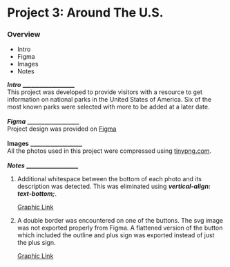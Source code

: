 # Project 3: Around The U.S.

### Overview

- Intro
- Figma
- Images
- Notes

**_Intro_**
**\_\_\_\_\_\_\_\_\_\_\_\_\_\_\_\_\_\_**<br />
This project was developed to provide visitors with a resource to get information on national parks in the United States of America. Six of the most known parks were selected with more to be added at a later date.
<br /><br />
**_Figma_**
**\_\_\_\_\_\_\_\_\_\_\_\_\_\_\_\_\_\_**<br />
Project design was provided on
[Figma](https://www.figma.com/file/ii4xxsJ0ghevUOcssTlHZv/Sprint-3%3A-Around-the-US?node-id=0%3A1)
<br /><br />
**Images**
**\_\_\_\_\_\_\_\_\_\_\_\_\_\_\_\_\_\_**<br />
All the photos used in this project were compressed using
[tinypng.com](https://tinypng.com/).
<br /><br />
**_Notes_**
**\_\_\_\_\_\_\_\_\_\_\_\_\_\_\_\_\_\_**<br />

1. Additional whitespace between the bottom of each photo and its description was detected. This was eliminated using **_vertical-align: text-bottom;_**.

   [Graphic Link](./images/readme/Issue-WhiteSpace.jpg)

2. A double border was encountered on one of the buttons. The svg image was not exported properly from Figma. A flattened version of the button which included the outline and plus sign was exported instead of just the plus sign.

   [Graphic Link](./images/readme/Issue-DoubleBorder.jpg)

